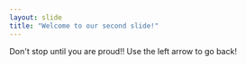 ```yaml
---
layout: slide
title: "Welcome to our second slide!"
---
```

Don't stop until you are proud!!
Use the left arrow to go back!
